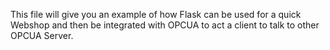 This file will give you an example of how Flask can be used for a quick Webshop and then be integrated with OPCUA to act a client to talk to other OPCUA Server. 
